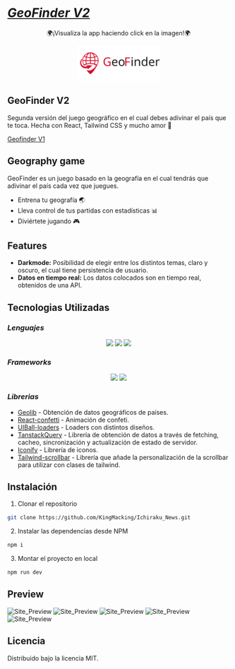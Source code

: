 # [_**GeoFinder V2**_](https://geofinderapp.netlify.app "Live app")

<p align='center'>
    🌍¡Visualiza la app haciendo click en la imagen!🌍
</p>
<p align='center'>
    <a href="https://geofinderapp.netlify.app"><img height="80"src="https://github.com/KingMacking/GeoFinderReact/blob/master/src/assets/gf-logo.svg"></a>
</p>

## GeoFinder V2
Segunda versión del juego geográfico en el cual debes adivinar el país que te toca. 
Hecha con React, Tailwind CSS y mucho amor 💜

[Geofinder V1](https://github.com/KingMacking/GeoFinder)

## Geography game

GeoFinder es un juego basado en la geografía en el cual tendrás que adivinar el país cada vez que juegues.

- Entrena tu geografía 🌏
- Lleva control de tus partidas con estadísticas 📊
- Diviértete jugando 🎮

## Features

- **Darkmode:** Posibilidad de elegir entre los distintos temas, claro y oscuro, el cual tiene persistencia de usuario.
- **Datos en tiempo real:** Los datos colocados son en tiempo real, obtenidos de una API.

## Tecnologias Utilizadas
### _Lenguajes_
<p align='center'>
    <img height="30"src="https://img.shields.io/badge/html5-%23E34F26.svg?style=for-the-badge&logo=html5&logoColor=white">
    <img height="30"src="https://img.shields.io/badge/css3-%231572B6.svg?style=for-the-badge&logo=css3&logoColor=white">
    <img height="30"src="https://img.shields.io/badge/javascript-%23323330.svg?style=for-the-badge&logo=javascript&logoColor=%23F7DF1E">
</p>

### _Frameworks_
<p align='center'>
    <img height="30"src="https://img.shields.io/badge/react-%2320232a.svg?style=for-the-badge&logo=react&logoColor=%2361DAFB">
    <img height="30"src="https://img.shields.io/badge/tailwindcss-%2338B2AC.svg?style=for-the-badge&logo=tailwind-css&logoColor=%23FFFFFF)">
</p>

### _Librerias_

- [Geolib]  - Obtención de datos geográficos de países.
- [React-confetti] - Animación de confeti.
- [UIBall-loaders] - Loaders con distintos diseños.
- [TanstackQuery] - Librería de obtención de datos a través de fetching, cacheo, sincronización y actualización de estado de servidor.
- [Iconify] - Librería de iconos.
- [Tailwind-scrollbar] - Librería que añade la personalización de la scrollbar para utilizar con clases de tailwind.


## Instalación
1. Clonar el repositorio
```sh
git clone https://github.com/KingMacking/Ichiraku_News.git
```
2. Instalar las dependencias desde NPM
```sh
npm i
```
3. Montar el proyecto en local
```sh
npm run dev
```
## Preview

![Site_Preview](https://imgur.com/ydowCv1.png "Site preview")
![Site_Preview](https://imgur.com/MFF4bhG.png "Site preview")
![Site_Preview](https://imgur.com/avqwC5q.png "Site preview")
![Site_Preview](https://imgur.com/Z6voBkH.png "Site preview")
![Site_Preview](https://imgur.com/K6ruT57.png "Site preview")

## Licencia
Distribuido bajo la licencia MIT.

[Geolib]: <https://www.npmjs.com/package/geolib>
[React-confetti]: <https://www.npmjs.com/package/react-confetti>
[UIBall-loaders]: <https://uiball.com/loaders/>
[TanstackQuery]: <https://tanstack.com/query/v4/docs/react/overview>
[Iconify]: <https://icon-sets.iconify.design>
[Tailwind-scrollbar]: <https://www.npmjs.com/package/tailwind-scrollbar>